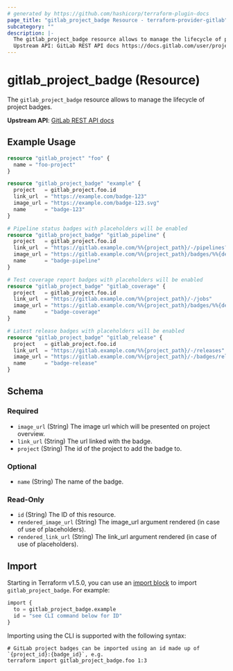 ```yaml
---
# generated by https://github.com/hashicorp/terraform-plugin-docs
page_title: "gitlab_project_badge Resource - terraform-provider-gitlab"
subcategory: ""
description: |-
  The gitlab_project_badge resource allows to manage the lifecycle of project badges.
  Upstream API: GitLab REST API docs https://docs.gitlab.com/user/project/badges/#project-badges
---
```


# gitlab_project_badge (Resource)

The `gitlab_project_badge` resource allows to manage the lifecycle of project badges.

**Upstream API**: [GitLab REST API docs](https://docs.gitlab.com/user/project/badges/#project-badges)

## Example Usage

```terraform
resource "gitlab_project" "foo" {
  name = "foo-project"
}

resource "gitlab_project_badge" "example" {
  project   = gitlab_project.foo.id
  link_url  = "https://example.com/badge-123"
  image_url = "https://example.com/badge-123.svg"
  name      = "badge-123"
}

# Pipeline status badges with placeholders will be enabled
resource "gitlab_project_badge" "gitlab_pipeline" {
  project   = gitlab_project.foo.id
  link_url  = "https://gitlab.example.com/%%{project_path}/-/pipelines?ref=%%{default_branch}"
  image_url = "https://gitlab.example.com/%%{project_path}/badges/%%{default_branch}/pipeline.svg"
  name      = "badge-pipeline"
}

# Test coverage report badges with placeholders will be enabled
resource "gitlab_project_badge" "gitlab_coverage" {
  project   = gitlab_project.foo.id
  link_url  = "https://gitlab.example.com/%%{project_path}/-/jobs"
  image_url = "https://gitlab.example.com/%%{project_path}/badges/%%{default_branch}/coverage.svg"
  name      = "badge-coverage"
}

# Latest release badges with placeholders will be enabled
resource "gitlab_project_badge" "gitlab_release" {
  project   = gitlab_project.foo.id
  link_url  = "https://gitlab.example.com/%%{project_path}/-/releases"
  image_url = "https://gitlab.example.com/%%{project_path}/-/badges/release.svg"
  name      = "badge-release"
}
```

<!-- schema generated by tfplugindocs -->
## Schema

### Required

- `image_url` (String) The image url which will be presented on project overview.
- `link_url` (String) The url linked with the badge.
- `project` (String) The id of the project to add the badge to.

### Optional

- `name` (String) The name of the badge.

### Read-Only

- `id` (String) The ID of this resource.
- `rendered_image_url` (String) The image_url argument rendered (in case of use of placeholders).
- `rendered_link_url` (String) The link_url argument rendered (in case of use of placeholders).

## Import

Starting in Terraform v1.5.0, you can use an [import block](https://developer.hashicorp.com/terraform/language/import) to import `gitlab_project_badge`. For example:

```terraform
import {
  to = gitlab_project_badge.example
  id = "see CLI command below for ID"
}
```

Importing using the CLI is supported with the following syntax:

```shell
# GitLab project badges can be imported using an id made up of `{project_id}:{badge_id}`, e.g.
terraform import gitlab_project_badge.foo 1:3
```
